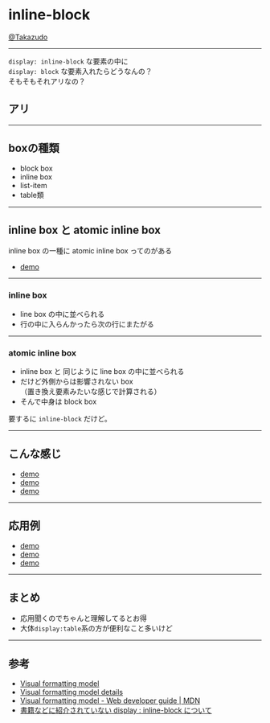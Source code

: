 # inline-block

[@Takazudo](https://twitter.com/Takazudo)

----

`display: inline-block` な要素の中に  
`display: block` な要素入れたらどうなんの？  
そもそもそれアリなの？

## アリ

----

## boxの種類

* block box
* inline box
* list-item
* table類

----

## inline box と atomic inline box

inline box の一種に atomic inline box ってのがある

* [demo](http://codepen.io/takazudo/pen/lJoaB?editors=110)

---

### inline box

* line box の中に並べられる
* 行の中に入らんかったら次の行にまたがる

---

### atomic inline box

* inline box と 同じように line box の中に並べられる
* だけど外側からは影響されない box<br>（置き換え要素みたいな感じで計算される）
* そんで中身は block box

要するに `inline-block` だけど。

----

## こんな感じ

* [demo](http://codepen.io/takazudo/pen/HeKsl?editors=110)
* [demo](http://codepen.io/takazudo/pen/emIvc?editors=110)
* [demo](http://codepen.io/takazudo/pen/sJguz?editors=110)

----

## 応用例

* [demo](http://codepen.io/takazudo/pen/lzFbL?editors=110)
* [demo](http://codepen.io/takazudo/pen/wqIfs?editors=110)
* [demo](http://codepen.io/takazudo/pen/wuoxl?editors=110)

----

## まとめ

* 応用聞くのでちゃんと理解してるとお得
* 大体`display:table`系の方が便利なこと多いけど

----

## 参考


* [Visual formatting model](http://www.w3.org/TR/CSS2/visuren.html)
* [Visual formatting model details](http://www.w3.org/TR/CSS2/visudet.html)
* [Visual formatting model - Web developer guide | MDN](https://developer.mozilla.org/en-US/docs/Web/Guide/CSS/Visual_formatting_model)
* [書籍などに紹介されていない display : inline-block について](http://www.yomotsu.net/works/081016cssnite/)

